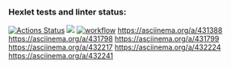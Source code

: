 ### Hexlet tests and linter status:
[![Actions Status](https://github.com/eropka11/frontend-project-lvl1/workflows/hexlet-check/badge.svg)](https://github.com/eropka11/frontend-project-lvl1/actions)
<a href="https://codeclimate.com/github/codeclimate/codeclimate/maintainability"><img src="https://api.codeclimate.com/v1/badges/a99a88d28ad37a79dbf6/maintainability" /></a>
[![workflow](https://github.com/eropka11/frontend-project-lvl1/actions/workflows/eslint-check.yml/badge.svg)](https://github.com/eropka11/frontend-project-lvl1/actions)
https://asciinema.org/a/431388
https://asciinema.org/a/431798
https://asciinema.org/a/431799
https://asciinema.org/a/432217
https://asciinema.org/a/432224
https://asciinema.org/a/432241